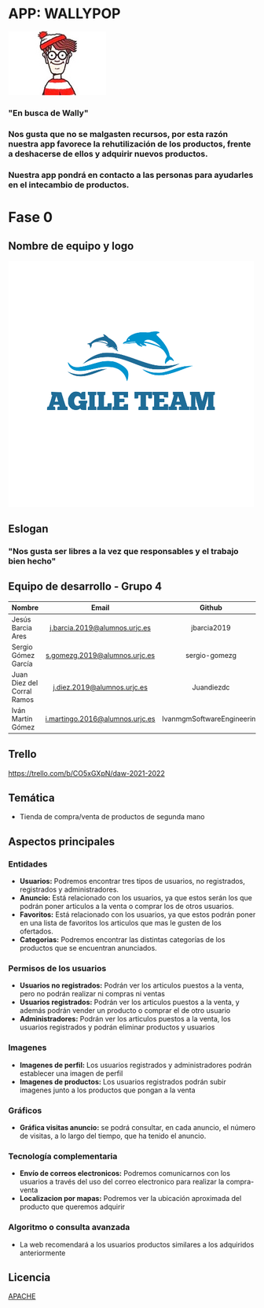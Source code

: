 # APP: WALLYPOP
![](img/LogoAPP.jpg)

### "En busca de Wally"

### Nos gusta que no se malgasten recursos, por esta razón nuestra app favorece la rehutilización de los productos, frente a deshacerse de ellos y adquirir nuevos productos.
### Nuestra app pondrá en contacto a las personas para ayudarles en el intecambio de productos.

# Fase 0

## Nombre de equipo y logo

![](img/LogoTeam.png)

## Eslogan

### "Nos gusta ser libres a la vez que responsables y el trabajo bien hecho"

## Equipo de desarrollo - Grupo 4
| Nombre	| Email	| Github |
| --- | :---: | :---: |
|Jesús Barcia Ares| j.barcia.2019@alumnos.urjc.es| jbarcia2019|
|Sergio Gómez García |s.gomezg.2019@alumnos.urjc.es|sergio-gomezg|
|Juan Diez del Corral Ramos |j.diez.2019@alumnos.urjc.es|Juandiezdc|
|Iván Martín Gómez |i.martingo.2016@alumnos.urjc.es|IvanmgmSoftwareEngineering|

## Trello

https://trello.com/b/CO5xGXpN/daw-2021-2022

 ## **Temática** 
 * Tienda de compra/venta de productos de segunda mano

## Aspectos principales

### Entidades
* **Usuarios:** Podremos encontrar tres tipos de usuarios, no registrados, registrados y administradores.
* **Anuncio:** Está relacionado con los usuarios, ya que estos serán los que podrán poner articulos a la venta o comprar los de otros usuarios.
* **Favoritos:** Está relacionado con los usuarios, ya que estos podrán poner en una lista de favoritos los articulos que mas le gusten de los ofertados.
* **Categorias:** Podremos encontrar las distintas categorías de los productos que se encuentran anunciados.

### Permisos de los usuarios
* **Usuarios no registrados:** Podrán ver los articulos puestos a la venta, pero no podrán realizar ni compras ni ventas
* **Usuarios registrados:** Podrán ver los articulos puestos a la venta, y además podrán vender un producto o comprar el de otro usuario
* **Administradores:** Podrán ver los articulos puestos a la venta, los usuarios registrados y podrán eliminar productos y usuarios

### Imagenes
* **Imagenes de perfil:** Los usuarios registrados y administradores podrán establecer una imagen de perfil
* **Imagenes de productos:** Los usuarios registrados podrán subir imagenes junto a los productos que pongan a la venta

### Gráficos
* **Gráfica visitas anuncio:** se podrá consultar, en cada anuncio, el número de visitas, a lo largo del tiempo, que ha tenido el anuncio.

### Tecnología complementaria
* **Envío de correos electronicos:** Podremos comunicarnos con los usuarios a través del uso del correo electronico para realizar la compra-venta
* **Localizacion por mapas:** Podremos ver la ubicación aproximada del producto que queremos adquirir

### Algoritmo o consulta avanzada
* La web recomendará a los usuarios productos similares a los adquiridos anteriormente

## Licencia
[APACHE](https://github.com/CodeURJC-DAW-2021-22/webapp4/blob/26b1d22bc7625b0dd8cdb3a3b8eaf7bb5425833b/LICENSE)
